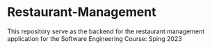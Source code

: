 # Restaurant-Management
This repository serve as the backend for the restaurant management application for the Software Engineering Course: Sping 2023

